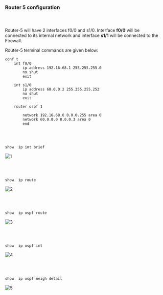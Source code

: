 ### Router 5 configuration <br> <br><br>

Router-5 will have 2 interfaces f0/0 and s1/0.  Interface **f0/0** will be connected to its internal network and interface **s1/1** will be connected to the Firewall.

Router-5 terminal commands are given below:
```
conf t
    int f0/0
        ip address 192.16.68.1 255.255.255.0
        no shut
        exit

    int s1/0
        ip address 60.0.0.2 255.255.255.252
        no shut
        exit

    router ospf 1

        network 192.16.68.0 0.0.0.255 area 0
        network 60.0.0.0 0.0.0.3 area 0
        end
```
<br><br>
```
show  ip int brief
```
![1](https://user-images.githubusercontent.com/60141836/209486168-21509f6d-1c4f-40ff-b33b-5819de571ddf.png)

<br><br>
```
show  ip route
```
![2](https://user-images.githubusercontent.com/60141836/209486169-cc42314b-b1da-4b2b-a577-555e7891d45c.png)

<br><br>
```
show  ip ospf route
```
![3](https://user-images.githubusercontent.com/60141836/209486164-c712802d-275b-48f5-bd12-7cdd39d3f42a.png)

<br><br>
```
show  ip ospf int
```
![4](https://user-images.githubusercontent.com/60141836/209486166-3f0ce23e-90dc-4de8-b05b-66a0e46b00b0.png)

<br><br>
```
show  ip ospf neigh detail
```
![5](https://user-images.githubusercontent.com/60141836/209486167-b6622f4e-0a16-4f4d-b303-d1b66402a120.png)
